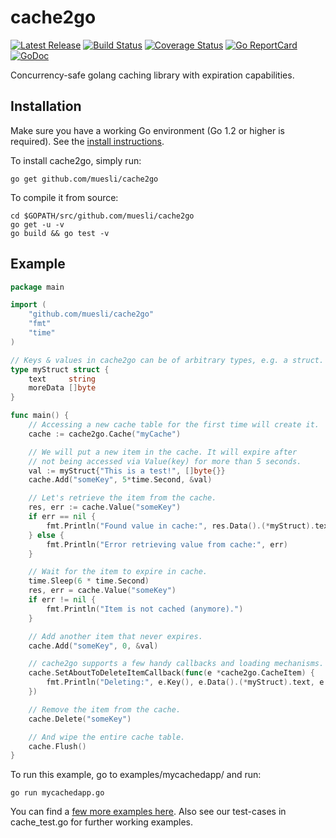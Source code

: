 # cache2go

[![Latest Release](https://img.shields.io/github/release/muesli/cache2go.svg)](https://github.com/muesli/cache2go/releases)
[![Build Status](https://github.com/muesli/cache2go/workflows/build/badge.svg)](https://github.com/muesli/cache2go/actions)
[![Coverage Status](https://coveralls.io/repos/github/muesli/cache2go/badge.svg?branch=master)](https://coveralls.io/github/muesli/cache2go?branch=master)
[![Go ReportCard](http://goreportcard.com/badge/muesli/cache2go)](http://goreportcard.com/report/muesli/cache2go)
[![GoDoc](https://godoc.org/github.com/golang/gddo?status.svg)](https://pkg.go.dev/github.com/muesli/cache2go)

Concurrency-safe golang caching library with expiration capabilities.

## Installation

Make sure you have a working Go environment (Go 1.2 or higher is required).
See the [install instructions](http://golang.org/doc/install.html).

To install cache2go, simply run:

    go get github.com/muesli/cache2go

To compile it from source:

    cd $GOPATH/src/github.com/muesli/cache2go
    go get -u -v
    go build && go test -v

## Example
```go
package main

import (
	"github.com/muesli/cache2go"
	"fmt"
	"time"
)

// Keys & values in cache2go can be of arbitrary types, e.g. a struct.
type myStruct struct {
	text     string
	moreData []byte
}

func main() {
	// Accessing a new cache table for the first time will create it.
	cache := cache2go.Cache("myCache")

	// We will put a new item in the cache. It will expire after
	// not being accessed via Value(key) for more than 5 seconds.
	val := myStruct{"This is a test!", []byte{}}
	cache.Add("someKey", 5*time.Second, &val)

	// Let's retrieve the item from the cache.
	res, err := cache.Value("someKey")
	if err == nil {
		fmt.Println("Found value in cache:", res.Data().(*myStruct).text)
	} else {
		fmt.Println("Error retrieving value from cache:", err)
	}

	// Wait for the item to expire in cache.
	time.Sleep(6 * time.Second)
	res, err = cache.Value("someKey")
	if err != nil {
		fmt.Println("Item is not cached (anymore).")
	}

	// Add another item that never expires.
	cache.Add("someKey", 0, &val)

	// cache2go supports a few handy callbacks and loading mechanisms.
	cache.SetAboutToDeleteItemCallback(func(e *cache2go.CacheItem) {
		fmt.Println("Deleting:", e.Key(), e.Data().(*myStruct).text, e.CreatedOn())
	})

	// Remove the item from the cache.
	cache.Delete("someKey")

	// And wipe the entire cache table.
	cache.Flush()
}
```

To run this example, go to examples/mycachedapp/ and run:

    go run mycachedapp.go

You can find a [few more examples here](https://github.com/muesli/cache2go/tree/master/examples).
Also see our test-cases in cache_test.go for further working examples.

